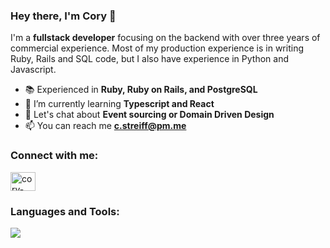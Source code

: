 ### Hey there, I'm Cory 👋

I'm a **fullstack developer** focusing on the backend with over three years of commercial experience. Most of my production experience is in writing Ruby, Rails and SQL code, but I also have experience in Python and Javascript. 

- 📚 Experienced in **Ruby, Ruby on Rails, and PostgreSQL**
- 🌱 I’m currently learning **Typescript and React**
- 💬 Let's chat about **Event sourcing or Domain Driven Design**
- 📫 You can reach me **c.streiff@pm.me**

### Connect with me:

<p><a href="https://linkedin.com/in/cory-streiff" target="_blank" rel="noopener noreferrer"><img align="center" src="https://raw.githubusercontent.com/rahuldkjain/github-profile-readme-generator/master/src/images/icons/Social/linked-in-alt.svg" alt="cory-streiff" height="30" width="40" /></a></p>

### Languages and Tools:

![](https://skillicons.dev/icons?i=ruby,rails,postgres,sqlite,redis,docker,heroku,git,js,html,css)
